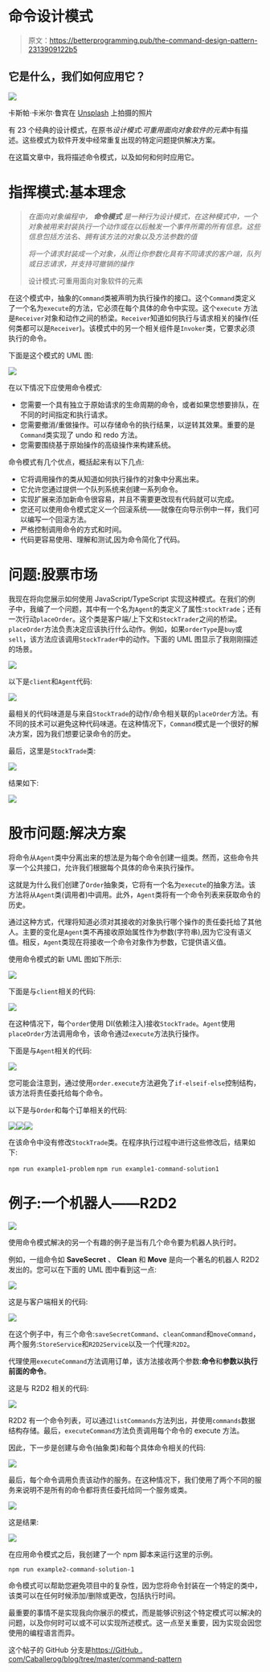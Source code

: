 # 命令设计模式

> 原文：<https://betterprogramming.pub/the-command-design-pattern-2313909122b5>

## 它是什么，我们如何应用它？

![](img/e7c8c7b2a5e1260413be3b1f0c25efb5.png)

卡斯帕·卡米尔·鲁宾在 [Unsplash](https://unsplash.com/s/photos/java?utm_source=unsplash&utm_medium=referral&utm_content=creditCopyText) 上拍摄的照片

有 23 个经典的设计模式，在原书*设计模式:可重用面向对象软件的元素*中有描述。这些模式为软件开发中经常重复出现的特定问题提供解决方案。

在这篇文章中，我将描述命令模式，以及如何和何时应用它。

# 指挥模式:基本理念

> *在面向对象编程中，* ***命令模式*** *是一种行为设计模式，在这种模式中，一个对象被用来封装执行一个动作或在以后触发一个事件所需的所有信息。这些信息包括方法名、拥有该方法的对象以及方法参数的值*
> 
> *将一个请求封装成一个对象，从而让你参数化具有不同请求的客户端，队列或日志请求，并支持可撤销的操作*
> 
> 设计模式:可重用面向对象软件的元素

在这个模式中，抽象的`Command`类被声明为执行操作的接口。这个`Command`类定义了一个名为`execute`的方法，它必须在每个具体的命令中实现。这个`execute` 方法是`Receiver`对象和动作之间的桥梁。`Receiver`知道如何执行与请求相关的操作(任何类都可以是`Receiver`)。该模式中的另一个相关组件是`Invoker`类，它要求必须执行的命令。

下面是这个模式的 UML 图:

![](img/1fa414dbab20e970a60ef3610cd752d7.png)

在以下情况下应使用命令模式:

*   您需要一个具有独立于原始请求的生命周期的命令，或者如果您想要排队，在不同的时间指定和执行请求。
*   您需要撤消/重做操作。可以存储命令的执行结果，以逆转其效果。重要的是`Command`类实现了 undo 和 redo 方法。
*   您需要围绕基于原始操作的高级操作来构建系统。

命令模式有几个优点，概括起来有以下几点:

*   它将调用操作的类从知道如何执行操作的对象中分离出来。
*   它允许您通过提供一个队列系统来创建一系列命令。
*   实现扩展来添加新命令很容易，并且不需要更改现有代码就可以完成。
*   您还可以使用命令模式定义一个回滚系统——就像在向导示例中一样，我们可以编写一个回滚方法。
*   严格控制调用命令的方式和时间。
*   代码更容易使用、理解和测试,因为命令简化了代码。

# 问题:股票市场

我现在将向您展示如何使用 JavaScript/TypeScript 实现这种模式。在我们的例子中，我编了一个问题，其中有一个名为`Agent`的类定义了属性:`stockTrade`；还有一次行动`placeOrder`。这个类是客户端/上下文和`StockTrader`之间的桥梁。`placeOrder`方法负责决定应该执行什么动作。例如，如果`orderType`是`buy`或`sell`，该方法应该调用`StockTrader`中的动作。下面的 UML 图显示了我刚刚描述的场景。

![](img/0b80af47d675690a307c26d8a1da37b8.png)

以下是`client`和`Agent`代码:

![](img/f336a3872bb68a623dedf632fab3a0fb.png)

最相关的代码味道是与来自`StockTrade`的动作/命令相关联的`placeOrder`方法。有不同的技术可以避免这种代码味道。在这种情况下，`Command`模式是一个很好的解决方案，因为我们想要记录命令的历史。

最后，这里是`StockTrade`类:

![](img/faa9bc7902a16614938dfe6b6162b80b.png)

结果如下:

![](img/ecf356c297f2f08a3a2a5a6219f04677.png)

# 股市问题:解决方案

将命令从`Agent`类中分离出来的想法是为每个命令创建一组类。然而，这些命令共享一个公共接口，允许我们根据每个具体的命令来执行操作。

这就是为什么我们创建了`Order`抽象类，它将有一个名为`execute`的抽象方法。该方法将从`Agent`类(调用者)中调用。此外，`Agent`类将有一个命令列表来获取命令的历史。

通过这种方式，代理将知道必须对其接收的对象执行哪个操作的责任委托给了其他人。主要的变化是`Agent`类不再接收原始属性作为参数(字符串),因为它没有语义值。相反，`Agent`类现在将接收一个命令对象作为参数，它提供语义值。

使用命令模式的新 UML 图如下所示:

![](img/435a5d7b88ccc60cda7aff1401bf1e03.png)

下面是与`client`相关的代码:

![](img/dfe59ca29bd59a618843e95b739630e0.png)

在这种情况下，每个`order`使用 DI(依赖注入)接收`StockTrade`。`Agent`使用`placeOrder`方法调用命令，该命令通过`execute`方法执行操作。

下面是与`Agent`相关的代码:

![](img/d88b0cd04006ef59dbf8dab72e921409.png)

您可能会注意到，通过使用`order.execute`方法避免了`if-elseif-else`控制结构，该方法将责任委托给每个命令。

以下是与`Order`和每个订单相关的代码:

![](img/6dac6524577db9590c543f91924f16cd.png)![](img/85b760b14273cf05c82eb2f36fbfc2f9.png)![](img/7f4d4b0d886d14cab2700d7b63127443.png)

在该命令中没有修改`StockTrade`类。在程序执行过程中进行这些修改后，结果如下:

`npm run example1-problem`
`npm run example1-command-solution1`

# 例子:一个机器人——R2D2

![](img/f732c4ca3a7f16e783f9cda42ca21fc1.png)

使用命令模式解决的另一个有趣的例子是当有几个命令要为机器人执行时。

例如，一组命令如 **SaveSecret** 、 **Clean** 和 **Move** 是向一个著名的机器人 R2D2 发出的。您可以在下面的 UML 图中看到这一点:

![](img/169ae7b60bc1e0a7c61403b4e92a03dd.png)

这是与客户端相关的代码:

![](img/32fcc0231b2c13798669570c742ebe91.png)

在这个例子中，有三个命令:`saveSecretCommand`、`cleanCommand`和`moveCommand`，两个服务:`StoreService`和`R2D2Service`以及一个代理:`R2D2`。

代理使用`executeCommand`方法调用订单，该方法接收两个参数:**命令**和**参数以执行前面的命令**。

这是与 R2D2 相关的代码:

![](img/64901a5e9c99c991f533b7ec87bb98a0.png)

R2D2 有一个命令列表，可以通过`listCommands`方法列出，并使用`commands`数据结构存储。最后，`executeCommand`方法负责调用每个命令的 execute 方法。

因此，下一步是创建与命令(抽象类)和每个具体命令相关的代码:

![](img/f4853de6527670b8b93fcc93c0dade29.png)

最后，每个命令调用负责该动作的服务。在这种情况下，我们使用了两个不同的服务来说明不是所有的命令都将责任委托给同一个服务或类。

![](img/5fcf9043cfaea05ba6483d904c85d738.png)

这是结果:

![](img/75dcce727cb546f62e27abbea903920d.png)

在应用命令模式之后，我创建了一个 npm 脚本来运行这里的示例。

`npm run example2-command-solution-1`

命令模式可以帮助您避免项目中的复杂性，因为您将命令封装在一个特定的类中，该类可以在任何时候添加/删除或更改，包括执行时间。

最重要的事情不是实现我向你展示的模式，而是能够识别这个特定模式可以解决的问题，以及你何时可以或不可以实现所述模式。这一点至关重要，因为实现会因您使用的编程语言而异。

这个帖子的 GitHub 分支是[https://GitHub . com/Caballerog/blog/tree/master/command-pattern](https://github.com/Caballerog/blog/tree/master/command-pattern)